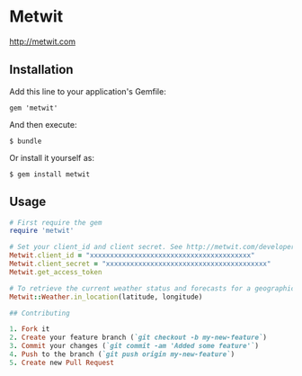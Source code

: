 # Metwit

http://metwit.com

## Installation

Add this line to your application's Gemfile:

    gem 'metwit'

And then execute:

    $ bundle

Or install it yourself as:

    $ gem install metwit

## Usage

```ruby
# First require the gem
require 'metwit'

# Set your client_id and client secret. See http://metwit.com/developers
Metwit.client_id = "xxxxxxxxxxxxxxxxxxxxxxxxxxxxxxxxxxxxxxxx"
Metwit.client_secret = "xxxxxxxxxxxxxxxxxxxxxxxxxxxxxxxxxxxxxxxx"
Metwit.get_access_token

# To retrieve the current weather status and forecasts for a geographical point
Metwit::Weather.in_location(latitude, longitude)

## Contributing

1. Fork it
2. Create your feature branch (`git checkout -b my-new-feature`)
3. Commit your changes (`git commit -am 'Added some feature'`)
4. Push to the branch (`git push origin my-new-feature`)
5. Create new Pull Request
